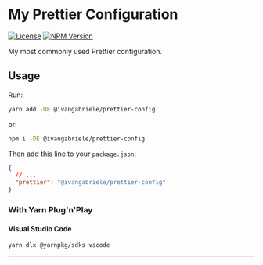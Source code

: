 # My Prettier Configuration

[![License][img-license]][lnk-license] [![NPM Version][img-npm]][lnk-npm]

My most commonly used Prettier configuration.

## Usage

Run:

```sh
yarn add -DE @ivangabriele/prettier-config
```

or:

```sh
npm i -DE @ivangabriele/prettier-config
```

Then add this line to your `package.json`:

```json
{
  // ...
  "prettier": "@ivangabriele/prettier-config"
}
```

### With Yarn Plug'n'Play

#### Visual Studio Code

```sh
yarn dlx @yarnpkg/sdks vscode
```

---

[img-license]: https://img.shields.io/github/license/ivangabriele/prettier-config?style=flat-square
[img-npm]: https://img.shields.io/npm/v/@ivangabriele/prettier-config?style=flat-square
[lnk-license]: https://github.com/ivangabriele/prettier-config/blob/main/LICENSE
[lnk-npm]: https://www.npmjs.com/package/@ivangabriele/prettier-config
